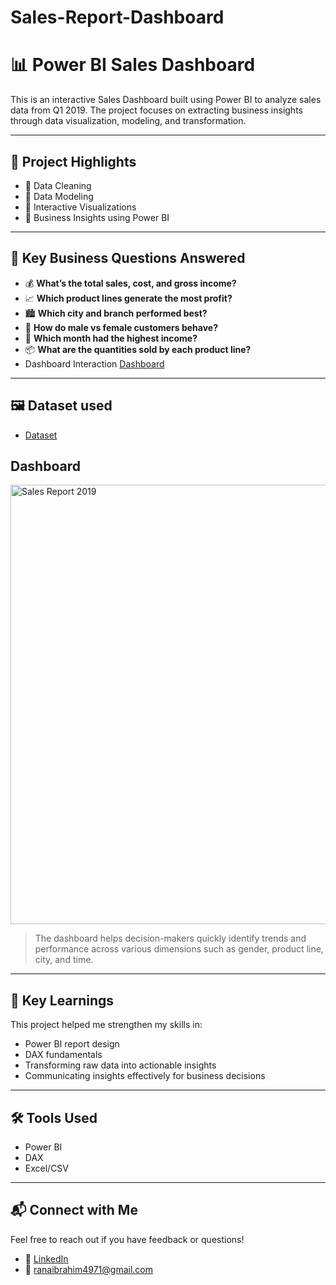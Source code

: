 # Sales-Report-Dashboard
# 📊 Power BI Sales Dashboard 

This is an interactive Sales Dashboard built using Power BI to analyze sales data from Q1 2019. The project focuses on extracting business insights through data visualization, modeling, and transformation.

---

## 🚀 Project Highlights

- 🔹 Data Cleaning
- 🔹 Data Modeling
- 🔹 Interactive Visualizations
- 🔹 Business Insights using Power BI

---

## 📌 Key Business Questions Answered

- 💰 **What’s the total sales, cost, and gross income?**
- 📈 **Which product lines generate the most profit?**
- 🏙️ **Which city and branch performed best?**
- 👥 **How do male vs female customers behave?**
- 📆 **Which month had the highest income?**
- 📦 **What are the quantities sold by each product line?**
-  Dashboard Interaction <a href="https://github.com/ranaibrahim4/Sales-Report-Daschboard/blob/main/Sales%20Report%202019.png">Dashboard</a>

---

## 🖼️ Dataset used
- <a href="https://github.com/ranaibrahim4/Sales-Report-Daschboard/blob/main/supermarket_sales%20-%20Sheet1.csv">Dataset</a>
## Dashboard
<img width="1254" height="703" alt="Sales Report 2019" src="https://github.com/user-attachments/assets/de1edd0f-42bc-4fd8-a1f1-a0ee4ce69af3" />

> The dashboard helps decision-makers quickly identify trends and performance across various dimensions such as gender, product line, city, and time.
---

## 🧠 Key Learnings

This project helped me strengthen my skills in:
- Power BI report design
- DAX fundamentals
- Transforming raw data into actionable insights
- Communicating insights effectively for business decisions

---

## 🛠️ Tools Used

- Power BI
- DAX
- Excel/CSV

---

## 📬 Connect with Me

Feel free to reach out if you have feedback or questions!

- 💼 [LinkedIn](https://www.linkedin.com/in/rana-ibrahim-a19282238?utm_source=share&utm_campaign=share_via&utm_content=profile&utm_medium=android_app)
- 📧 ranaibrahim4971@gmail.com
